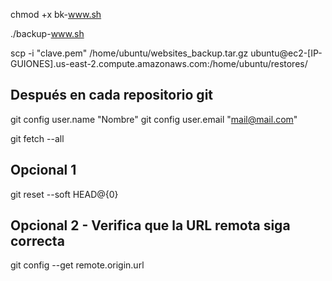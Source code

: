 chmod +x bk-www.sh

./backup-www.sh

scp -i "clave.pem" /home/ubuntu/websites_backup.tar.gz ubuntu@ec2-[IP-GUIONES].us-east-2.compute.amazonaws.com:/home/ubuntu/restores/


## Después en cada repositorio git


git config user.name "Nombre"
git config user.email "mail@mail.com"

git fetch --all

## Opcional 1
git reset --soft HEAD@{0}
## Opcional 2 - Verifica que la URL remota siga correcta
git config --get remote.origin.url
